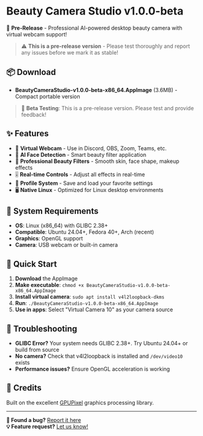# Beauty Camera Studio v1.0.0-beta

🚧 **Pre-Release** - Professional AI-powered desktop beauty camera with virtual webcam support!

> ⚠️ **This is a pre-release version** - Please test thoroughly and report any issues before we mark it as stable!

## 📦 Download
- **BeautyCameraStudio-v1.0.0-beta-x86_64.AppImage** (3.6MB) - Compact portable version

> 🧪 **Beta Testing**: This is a pre-release version. Please test and provide feedback!

## ✨ Features
- 🎥 **Virtual Webcam** - Use in Discord, OBS, Zoom, Teams, etc.
- 🤖 **AI Face Detection** - Smart beauty filter application
- 💄 **Professional Beauty Filters** - Smooth skin, face shape, makeup effects
- 🎚️ **Real-time Controls** - Adjust all effects in real-time
- 📱 **Profile System** - Save and load your favorite settings
- 🖥️ **Native Linux** - Optimized for Linux desktop environments

## 🎯 System Requirements
- **OS**: Linux (x86_64) with GLIBC 2.38+
- **Compatible**: Ubuntu 24.04+, Fedora 40+, Arch (recent)
- **Graphics**: OpenGL support
- **Camera**: USB webcam or built-in camera

## 🚀 Quick Start
1. **Download** the AppImage
2. **Make executable**: `chmod +x BeautyCameraStudio-v1.0.0-beta-x86_64.AppImage`
3. **Install virtual camera**: `sudo apt install v4l2loopback-dkms`
4. **Run**: `./BeautyCameraStudio-v1.0.0-beta-x86_64.AppImage`
5. **Use in apps**: Select "Virtual Camera 10" as your camera source

## 🔧 Troubleshooting
- **GLIBC Error?** Your system needs GLIBC 2.38+. Try Ubuntu 24.04+ or build from source
- **No camera?** Check that v4l2loopback is installed and `/dev/video10` exists
- **Performance issues?** Ensure OpenGL acceleration is working

## 🙏 Credits
Built on the excellent [GPUPixel](https://github.com/pixpark/gpupixel) graphics processing library.

---
**🐛 Found a bug?** [Report it here](https://github.com/Padletut/beauty-camera-studio/issues)  
**💡 Feature request?** [Let us know!](https://github.com/Padletut/beauty-camera-studio/discussions)
